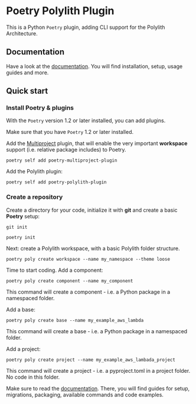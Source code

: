 # Poetry Polylith Plugin

This is a Python `Poetry` plugin, adding CLI support for the Polylith Architecture.

## Documentation
Have a look at the [documentation](https://davidvujic.github.io/python-polylith-docs/).
You will find installation, setup, usage guides and more.

## Quick start

### Install Poetry & plugins
With the `Poetry` version 1.2 or later installed, you can add plugins.


Make sure that you have `Poetry` 1.2 or later installed.

Add the [Multiproject](https://github.com/DavidVujic/poetry-multiproject-plugin) plugin, that will enable the very important __workspace__ support (i.e. relative package includes) to Poetry.
``` shell
poetry self add poetry-multiproject-plugin
```

Add the Polylith plugin:
``` shell
poetry self add poetry-polylith-plugin
```

### Create a repository
Create a directory for your code, initialize it with __git__ and create a basic __Poetry__ setup:

``` shell
git init

poetry init
```

Next: create a Polylith workspace, with a basic Polylith folder structure.

``` shell
poetry poly create workspace --name my_namespace --theme loose
```

Time to start coding. Add a component:

``` shell
poetry poly create component --name my_component
```
This command will create a component - i.e. a Python package in a namespaced folder.

Add a base:

``` shell
poetry poly create base --name my_example_aws_lambda
```
This command will create a base - i.e. a Python package in a namespaced folder.

Add a project:

``` shell
poetry poly create project --name my_example_aws_lambada_project
```
This command will create a project - i.e. a pyproject.toml in a project folder. No code in this folder.

Make sure to read the [documentation](https://davidvujic.github.io/python-polylith-docs/).
There, you will find guides for setup, migrations, packaging, available commands and code examples.
